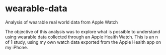 # wearable-data
Analysis of wearable real world data from Apple Watch

The objective of this analysis was to explore what is possible to understand using wearable data collected through an Apple Health Watch. This is an n of 1 study, using my own watch data exported from the Apple Health app on my iPhone. 
